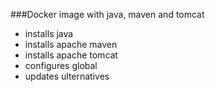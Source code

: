 ###Docker image with java, maven and tomcat

* installs java
* installs apache maven
* installs apache tomcat
* configures global
* updates ulternatives
